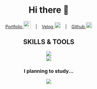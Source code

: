<div align="center">
 
  # Hi there 👋
  
  [Portfolio <img height="24" width="24" src="https://user-images.githubusercontent.com/112890661/221130257-52590209-e2de-4ffa-867b-7bc75e091e2d.svg">](https://portfolio-kms.vercel.app/) &nbsp;&nbsp; | &nbsp;&nbsp; [Velog <img height="20" width="20" src="https://cdn.simpleicons.org/velog/20C997" />](https://velog.io/@chunjaeilu) &nbsp;&nbsp; | &nbsp;&nbsp; [Github <img height="20" width="20" src="https://cdn.simpleicons.org/github/181717" />](https://github.com/chunjaeilu)

## SKILLS & TOOLS


  <img src="https://skillicons.dev/icons?i=html,css,javascript,jquery,nodejs,express,react,sqlite,bootstrap&theme=dark" /> <br>
  <img src="https://skillicons.dev/icons?i=git,github,vscode,figma,ps,ai,vercel&theme=dark" />
  ### I planning to study...
  <img src="https://skillicons.dev/icons?i=redux,mongodb,sass&theme=dark" />
  
</div>
